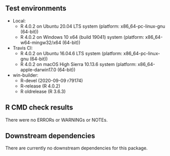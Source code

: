 ## Test environments

* Local:
  - R 4.0.2 on Ubuntu 20.04 LTS system (platform: x86_64-pc-linux-gnu (64-bit))
  - R 4.0.2 on Windows 10 x64 (build 19041) system (platform: x86_64-w64-mingw32/x64 (64-bit))
* Travis CI:
  - R 4.0.2 on Ubuntu 16.04.6 LTS system (platform: x86_64-pc-linux-gnu (64-bit))
  - R 4.0.2 on macOS High Sierra 10.13.6 system (platform: x86_64-apple-darwin17.0 (64-bit))
* win-builder:
  - R-devel (2020-09-09 r79174)
  - R-release (R 4.0.2)
  - R oldrelease (R 3.6.3)

## R CMD check results

There were no ERRORs or WARNINGs or NOTEs.

## Downstream dependencies

There are currently no downstream dependencies for this package.
